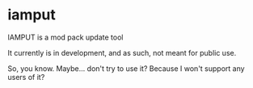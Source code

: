 # iamput
IAMPUT is a mod pack update tool

It currently is in development, and as such, not meant for public use.

So, you know. Maybe... don't try to use it? Because I won't support any users of it?
